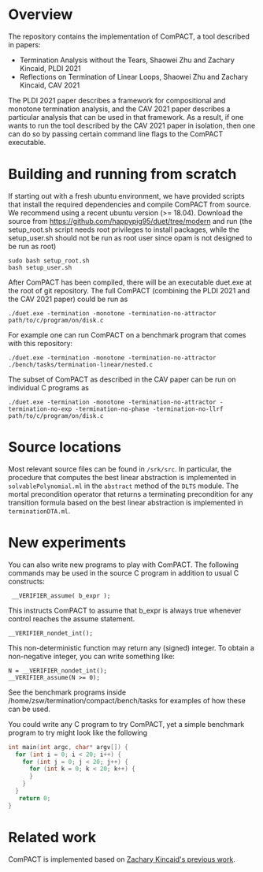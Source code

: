 Overview
====

The repository contains the implementation of ComPACT, a tool described in papers:

+ Termination Analysis without the Tears, Shaowei Zhu and Zachary Kincaid, PLDI 2021
+ Reflections on Termination of Linear Loops, Shaowei Zhu and Zachary Kincaid, CAV 2021

The PLDI 2021 paper describes a framework for compositional and monotone
termination analysis, and the CAV 2021 paper describes a particular analysis
that can be used in that framework. As a result, if one wants to run the tool described by the CAV
2021 paper in isolation, then one can do so by passing certain command line flags to the ComPACT
executable. 

Building and running from scratch
====

If starting out with a fresh ubuntu environment, we have provided scripts that install the required dependencies and compile ComPACT from source. We recommend using a recent ubuntu version (>= 18.04).
Download the source from https://github.com/happypig95/duet/tree/modern and run (the setup_root.sh script needs root privileges to install packages, while the setup_user.sh should not be run as root user since opam is not designed to be run as root)

```
sudo bash setup_root.sh
bash setup_user.sh
```

After ComPACT has been compiled, there will be an executable duet.exe at the root of git repository.
The full ComPACT (combining the PLDI 2021 and the CAV 2021 paper) could be run as

```
./duet.exe -termination -monotone -termination-no-attractor path/to/c/program/on/disk.c
```

For example one can run ComPACT on a benchmark program that comes with this repository:

```
./duet.exe -termination -monotone -termination-no-attractor ./bench/tasks/termination-linear/nested.c
```

The subset of ComPACT as described in the CAV paper can be run on individual C programs as

```
./duet.exe -termination -monotone -termination-no-attractor -termination-no-exp -termination-no-phase -termination-no-llrf path/to/c/program/on/disk.c
```


Source locations
====

Most relevant source files can be found in `/srk/src`.
In particular, the procedure that computes the best linear abstraction is implemented in `solvablePolynomial.ml` in the `abstract` method of the `DLTS` module. The mortal precondition operator that returns a terminating precondition for any transition formula based on the best linear abstraction is implemented in `terminationDTA.ml`.

New experiments
====
You can also write new programs to play with ComPACT. The following commands may 
be used in the source C program in addition to usual C constructs: 

```
 __VERIFIER_assume( b_expr ); 
```

 This instructs ComPACT to assume that b_expr is always true whenever control 
 reaches the assume statement. 

```
__VERIFIER_nondet_int(); 
```

 This non-deterministic function may return any (signed) integer. 
 To obtain a non-negative integer, you can write something like: 
 ```
 N = __VERIFIER_nondet_int(); 
 __VERIFIER_assume(N >= 0); 
 ```

See the benchmark programs inside /home/zsw/termination/compact/bench/tasks for 
examples of how these can be used. 

You could write any C program to try ComPACT, yet a simple benchmark program to try might look like the following

```C
int main(int argc, char* argv[]) {
  for (int i = 0; i < 20; i++) {
    for (int j = 0; j < 20; j++) {
      for (int k = 0; k < 20; k++) {
      }
    }
  }
   return 0;
}
```

Related work
====
ComPACT is implemented based on [Zachary Kincaid's previous work](https://github.com/zkincaid/duet).
